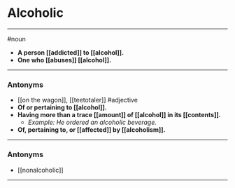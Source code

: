 # Alcoholic
---
#noun
- **A person [[addicted]] to [[alcohol]].**
- **One who [[abuses]] [[alcohol]].**
---
### Antonyms
- [[on the wagon]], [[teetotaler]]
#adjective
- **Of or pertaining to [[alcohol]].**
- **Having more than a trace [[amount]] of [[alcohol]] in its [[contents]].**
	- _Example: He ordered an alcoholic beverage._
- **Of, pertaining to, or [[affected]] by [[alcoholism]].**
---
### Antonyms
- [[nonalcoholic]]
---
